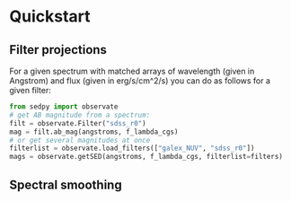 Quickstart
==========

Filter projections
------------------

For a given spectrum with matched arrays of wavelength (given in Angstrom) and
flux (given in erg/s/cm^2/s) you can do as follows for a given filter:

```python
from sedpy import observate
# get AB magnitude from a spectrum:
filt = observate.Filter("sdss_r0")
mag = filt.ab_mag(angstroms, f_lambda_cgs)
# or get several magnitudes at once
filterlist = observate.load_filters(["galex_NUV", "sdss_r0"])
mags = observate.getSED(angstroms, f_lambda_cgs, filterlist=filters)
```

Spectral smoothing
------------------

